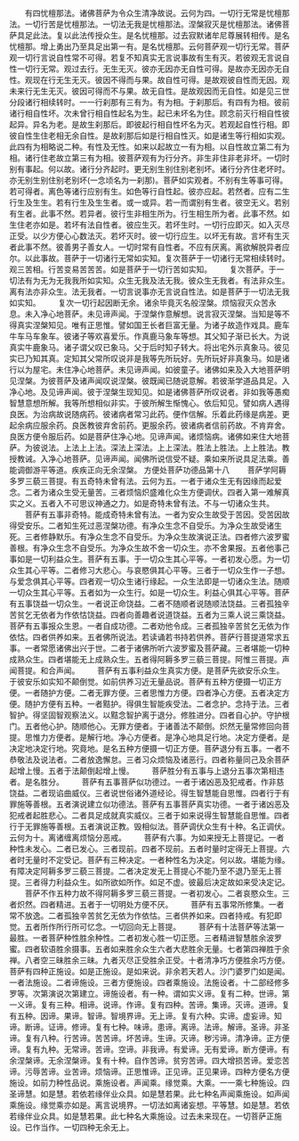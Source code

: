 <!-- { "loadSidebar": true } -->
　　有四忧檀那法。诸佛菩萨为令众生清净故说。云何为四。一切行无常是忧檀那法。一切行苦是忧檀那法。一切法无我是忧檀那法。涅槃寂灭是忧檀那法。诸佛菩萨具足此法。复以此法传授众生。是名忧檀那。过去寂默诸牟尼尊展转相传。是名忧檀那。增上勇出乃至具足出第一有。是名忧檀那。云何菩萨观一切行无常。菩萨观一切行言说自性常不可得。若复不知真实无言说事故有生有灭。若彼观无言说自性一切行无常。观过去行。无生无灭。彼亦无因亦无自性可得。是故亦无因亦无自性。观现在行无生无灭。彼因不得而与果。故自性可得。是故观彼自性而无因。观未来行无生无灭。彼因可得而不与果。故无自性。是故观因而无自性。如是见三世分段诸行相续转时。一一行刹那有三有为。有为相。于刹那后。有四有为相。彼前诸行相自性坏。次未曾行相自性起名为生。起已未坏名为住。顾念前灭行相自性彼起异。异名为老。是故生刹那后。即彼起行相自性坏名为灭。若观起自性行相。即彼自性生住老相无余自性。是故刹那后如是行相自性灭。如是诸生等行相如实观。此四有为相略说二种。有性及无性。如来以起故立一有为相。以自性故立第二有为相。诸行住老故立第三有为相。彼菩萨观有为行分齐。非生非住非老非坏。一切时别有事起。何以故。诸行分齐起时。更无别生别住别老别坏。诸行分齐住老坏时。亦无别生别住别老别坏(一念顷名为一刹那)。菩萨如实观者。不别有生等事可得。若可得者。离色等诸行应别有生。如色等行自性起。彼亦应起。若然者。应有二生行生及生生。若有行生及生生者。或一或异。若一而谓别有生者。彼空无义。若别有生者。此事不然。若异者。彼行生非相生所为。行生相生所为者。此事不然。如生住老亦如是。若坏有法自性者。彼应生灭。若坏生时。一切行应即灭。如入灭尽正受。以少方便心心数法灭。若坏灭时。彼一切行应生。以坏无有故。言坏有生灭者此事不然。彼善男子善女人。一切时常有自性者。不应有厌离。离欲解脱异者应尔。以此事故。菩萨于一切诸行无常如实知。复次菩萨于一切诸行无常相续转时。观三苦相。行苦变易苦苦苦。如是菩萨于一切行苦如实知。
　　复次菩萨。于一切法有为无为无我我所如实知。众生无我及法无我。彼众生无我者。有法非众生。离有法亦非众生。法无我者。一切言说事亦无言说自性法。如是菩萨于一切法无我如实知。
　　复次一切行起因断无余。诸余毕竟灭名般涅槃。烦恼寂灭众苦永息。未入净心地菩萨。未见谛声闻。于涅槃作意解想。说言寂灭涅槃。当知是等不得真实涅槃知见。唯有正思惟。譬如国王长者巨富无量。为诸子故造作戏具。鹿车牛车马车象车。彼诸子等欢喜爱乐。作真鹿马象车等想。其父知子渐已长大。为说真实牛鹿象马。诸子谓父叹已象马。父于后时知子转大。将出宅外示真象马。彼见实已乃知其真。定知其父常所叹说非是我等先所玩好。先所玩好非真象马。如是诸行以为屋宅。未住净心地菩萨。未见谛声闻。如彼童子。诸佛如来及入大地菩萨明见涅槃。为彼菩萨及诸声闻叹说涅槃。彼既闻已随说意解。若彼渐学道品具足。入净心地。及见谛声闻。彼于涅槃生现知见。如是诸佛菩萨所叹说者。非如我等愚痴智慧意想所解。我等所想相似非实。于彼所解生惭愧心。依后知见。譬如病人遇得良医。为治病故说随病药。彼诸病者常习此药。便作信解。乐着此药缘是病差。更起余病应服余药。良医教彼弃舍前药。更服余药。彼诸病者信前药故。不肯弃舍。良医方便令服后药。如是菩萨住净心地。见谛声闻。诸烦恼病。诸佛如来住大地菩萨。为彼说法。上法上上法。深法上深法。上上深法。胜法上胜法。上上胜法。教授教诫。入净心地菩萨。见谛声闻。闻佛所说信受不疑。乘如来所说具足法乘。善能调御游平等道。疾疾正向无余涅槃。
方便处菩萨功德品第十八
　　菩萨学阿耨多罗三藐三菩提。有五奇特未曾有法。云何为五。一者于诸众生无有因缘而起爱念。二者为诸众生受无量苦。三者烦恼炽盛难化众生方便调伏。四者入第一难解真实之义。五者入不可思议神通之力。如是奇特未曾有法。不与一切诸众生共。
　　菩萨有五事非奇特。能成奇特未曾有法。一者为安众生故受于苦因。受苦因故得受安乐。二者知生死过恶涅槃功德。有净众生念不自受乐。为净众生故受诸生死。三者修静默乐。有净众生念不自受乐。为净众生故演说正法。四者修六波罗蜜善根。有净众生念不自受乐。为净众生故不舍一切众生。亦不舍果报。五者他事己事如是一切利益众生。菩萨有五事。于一切众生其心平等。一者初发心愿。为一切众生其心平等。二者修习大悲心。与哀愍俱其心平等。三者于一切众生作一子想。与爱念俱其心平等。四者观一切众生诸行缘起。一众生法即是一切诸众生法。随顺一切众生其心平等。五者如为一众生行。如是一切众生。利益心俱其心平等。菩萨有五事饶益一切众生。一者说正命饶益。二者不随顺者说随顺法饶益。三者孤独辛苦贫乞无依者为作依怙饶益。四者向善趣者说道饶益。五者为三乘人说三乘饶益。菩萨有五事报众生恩。一者自成功德。二者劝他令成。三者孤独辛苦贫乞无依为作依怙。四者供养如来。五者佛所说法。若读诵若书持若供养。菩萨行菩提道常求五事。一者常愿诸佛出兴于世。二者于诸佛所听六波罗蜜及菩萨藏。三者堪能一切种成熟众生。四者堪能无上成熟众生。五者得阿耨多罗三藐三菩提。阿惟三菩提。声闻菩提。和合声闻。
　　菩萨有五事利益众生真实方便。是菩萨先欲安乐众生。于彼安乐如实知不颠倒觉。如前供养习近无量品说。菩萨有五种方便摄一切正方便。一者随护方便。二者无罪方便。三者思惟力方便。四者净心方便。五者决定方便。随护方便有五种。一者黠护。得俱生智能疾受法。二者念护。念持于法。三者智护。得坚固智观察法义。以黠念智护离于退分。修胜进分。四者自心护。守护根门。五者他心护。随顺他心。无罪方便者。于诸善法不颠倒。炽然无量常修回向菩提。思惟力方便者。是解行地。净心方便者。是净心地具足行地。决定方便者。是决定地决定行地。究竟地。是名五种方便摄一切正方便。菩萨退分有五事。一者不恭敬法及说法者。二者放逸懈怠。三者习众烦恼及诸恶行。四者称量同己及余菩萨起增上慢。五者于法颠倒起增上慢。
　　菩萨胜分有五事与上退分五事次第相违者。是名胜分。
　　菩萨有五事菩萨似功德过。一者于诸凶恶及犯戒者。作非慈饶益。二者现谄曲威仪。三者说世俗诸外道经论。得生智慧能自思惟。四者行于有罪施等善根。五者演说建立似功德法。菩萨有五事菩萨真实功德。一者于诸凶恶及犯戒者起胜悲心。二者具足成就真实威仪。三者于如来说得生智慧能自思惟。四者行于无罪施等善根。五者演说正教。毁相似法。菩萨调伏众生有十种。名正调伏。云何为十。离诸缠离烦恼分恶戒。
　　菩萨有六事。为如来授无上菩提记。一者种性未发心。二者已发心。三者现前。四者不现前。五者时量时定得无上菩提。六者时无量时不定受记。菩萨有三种决定。一者种性名为决定。何以故。堪能为缘。有障决定阿耨多罗三藐三菩提。二者决定发无上菩提心不能乃至不退乃至无上菩提。三者得力利益众生。如所欲如所作。如足不虚。彼最后决定故如来受决定记。
　　菩萨不作五种力故不得阿耨多罗三藐三菩提。一者初发心。二者哀愍众生。三者炽然。四者精进。五者于一切明处方便不厌。
　　菩萨有五事常所修集。一者常不放逸。二者孤独辛苦贫乞无依为作依怙。三者供养如来。四者持戒。有犯即觉。五者所作所行所可忆念。一切回向无上菩提。
　　菩萨有十法菩萨等法第一最胜。一者菩萨种性胜余种性。二者初发心胜一切正愿。三者精进智慧胜余波罗蜜。四者软语胜余摄事。五者如来胜余众生六者大悲胜余无量。七者第四禅胜于余禅。八者空三昧胜余三昧。九者灭尽正受胜余正受。十者清净巧方便胜余巧方便。菩萨有四种正施设。如是正施设。是如来说。非余若天若人。沙门婆罗门如是闻。一者法施设。二者谛施设。三者方便施设。四者乘施设。法施设者。十二部经修多罗等。次第演说次第建立。谛施设者。有一种。谓如实义谛。复有二种。世谛。第一义谛。复有三种。相谛。说谛。作谛。复有四种。苦谛。集谛。灭谛。道谛。复有五种。因谛。果谛。智谛。智境界谛。无上谛。复有六种。实谛。虚妄谛。知谛。断谛。证谛。修谛。复有七种。味谛。患谛。离谛。法谛。解谛。圣谛。非圣谛。复有八种。行苦谛。苦苦谛。坏苦谛。生谛。灭谛。秽污谛。清净谛。正方便谛。复有九种。无常谛。苦谛。空谛。非我谛。有爱谛。无有爱谛。断方便谛。有余涅槃谛。无余涅槃谛。复有十种。自作苦谛。贫穷苦谛。四大增损苦谛。爱恋苦谛。污辱苦谛。业苦谛。烦恼谛。正思惟谛。正见谛。正见果谛。四种方便名方便施设。如前力种性品说。乘施设者。声闻乘。缘觉乘。大乘。一一乘七种施设。四圣谛慧。如是慧。若依若缘伴业众具。如是慧若果。此七种名声闻乘施设。如声闻乘施设。缘觉乘亦如是。离言说境界。一切法如离诸妄想。平等慧。如是慧。若依若缘伴业众具。如是慧若果。此七种名大乘施设。过去未来现在。一切菩萨正施设。已作当作。一切四种无余无上。
